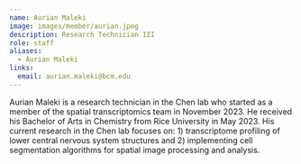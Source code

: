```yaml
---
name: Aurian Maleki
image: images/member/aurian.jpeg
description: Research Technician III
role: staff
aliases:
  - Aurian Maleki
links:
  email: aurian.maleki@bcm.edu
---
```


Aurian Maleki is a research technician in the Chen lab who started as a member of the spatial transcriptomics team in November 2023. He received his Bachelor of Arts in Chemistry from Rice University in May 2023. His current research in the Chen lab focuses on: 1) transcriptome profiling of lower central nervous system structures and 2) implementing cell segmentation algorithms for spatial image processing and analysis.
